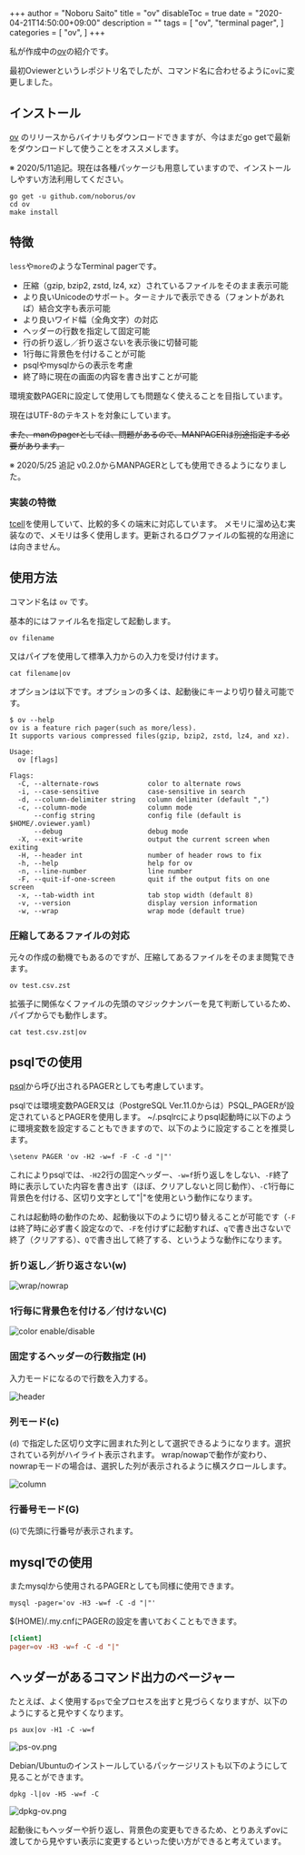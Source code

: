 +++
author = "Noboru Saito"
title = "ov"
disableToc = true
date = "2020-04-21T14:50:00+09:00"
description = ""
tags = [
    "ov",
    "terminal pager",
]
categories = [
    "ov",
]
+++

私が作成中の[ov](https://github.com/noborus/ov)の紹介です。

最初Oviewerというレポジトリ名でしたが、コマンド名に合わせるように`ov`に変更しました。

## インストール

[ov](https://github.com/noborus/ov) のリリースからバイナリもダウンロードできますが、今はまだgo getで最新をダウンロードして使うことをオススメします。

※ 2020/5/11追記。現在は各種パッケージも用意していますので、インストールしやすい方法利用してください。

```console
go get -u github.com/noborus/ov
cd ov
make install
```

## 特徴

`less`や`more`のようなTerminal pagerです。

* 圧縮（gzip, bzip2, zstd, lz4, xz）されているファイルをそのまま表示可能
* より良いUnicodeのサポート。ターミナルで表示できる（フォントがあれば）結合文字も表示可能
* より良いワイド幅（全角文字）の対応
* ヘッダーの行数を指定して固定可能
* 行の折り返し／折り返さないを表示後に切替可能
* 1行毎に背景色を付けることが可能
* psqlやmysqlからの表示を考慮
* 終了時に現在の画面の内容を書き出すことが可能

環境変数PAGERに設定して使用しても問題なく使えることを目指しています。

現在はUTF-8のテキストを対象にしています。

~~また、manのpagerとしては、問題があるので、MANPAGERは別途指定する必要があります。~~

※ 2020/5/25 追記 v0.2.0からMANPAGERとしても使用できるようになりました。

### 実装の特徴

[tcell](https://github.com/gdamore/tcell)を使用していて、比較的多くの端末に対応しています。
メモリに溜め込む実装なので、メモリは多く使用します。更新されるログファイルの監視的な用途には向きません。

## 使用方法

コマンド名は `ov` です。

基本的にはファイル名を指定して起動します。

```console
ov filename
```

又はパイプを使用して標準入力からの入力を受け付けます。

```console
cat filename|ov
```

オプションは以下です。オプションの多くは、起動後にキーより切り替え可能です。

```console
$ ov --help
ov is a feature rich pager(such as more/less).
It supports various compressed files(gzip, bzip2, zstd, lz4, and xz).

Usage:
  ov [flags]

Flags:
  -C, --alternate-rows            color to alternate rows
  -i, --case-sensitive            case-sensitive in search
  -d, --column-delimiter string   column delimiter (default ",")
  -c, --column-mode               column mode
      --config string             config file (default is $HOME/.oviewer.yaml)
      --debug                     debug mode
  -X, --exit-write                output the current screen when exiting
  -H, --header int                number of header rows to fix
  -h, --help                      help for ov
  -n, --line-number               line number
  -F, --quit-if-one-screen        quit if the output fits on one screen
  -x, --tab-width int             tab stop width (default 8)
  -v, --version                   display version information
  -w, --wrap                      wrap mode (default true)
```

### 圧縮してあるファイルの対応

元々の作成の動機でもあるのですが、圧縮してあるファイルをそのまま閲覧できます。

```console
ov test.csv.zst
```

拡張子に関係なくファイルの先頭のマジックナンバーを見て判断しているため、パイプからでも動作します。

```console
cat test.csv.zst|ov
```

## psqlでの使用

[psql](https://www.postgresql.jp/document/current/html/app-psql.html)から呼び出されるPAGERとしても考慮しています。

psqlでは環境変数PAGER又は（PostgreSQL Ver.11.0からは）PSQL_PAGERが設定されているとPAGERを使用します。
~/.psqlrcによりpsql起動時に以下のように環境変数を設定することもできますので、以下のように設定することを推奨します。

```.psqlrc
\setenv PAGER 'ov -H2 -w=f -F -C -d "|"'
```

これによりpsqlでは、`-H2`2行の固定ヘッダー、`-w=f`折り返しをしない、`-F`終了時に表示していた内容を書き出す（ほぼ、クリアしないと同じ動作）、`-C`1行毎に背景色を付ける、区切り文字として"|"を使用という動作になります。

これは起動時の動作のため、起動後以下のように切り替えることが可能です（`-F` は終了時に必ず書く設定なので、`-F`を付けずに起動すれば、`q`で書き出さないで終了（クリアする）、`Q`で書き出して終了する、というような動作になります。

### 折り返し／折り返さない(w)

![wrap/nowrap](https://raw.githubusercontent.com/noborus/ov/master/docs/ov-wrap.gif)

### 1行毎に背景色を付ける／付けない(C)

![color enable/disable](https://raw.githubusercontent.com/noborus/ov/master/docs/ov-color.gif)

### 固定するヘッダーの行数指定 (H)

入力モードになるので行数を入力する。

![header](https://raw.githubusercontent.com/noborus/ov/master/docs/ov-header.gif)

### 列モード(c)

(`d`) で指定した区切り文字に囲まれた列として選択できるようになります。選択されている列がハイライト表示されます。
wrap/nowapで動作が変わり、nowrapモードの場合は、選択した列が表示されるように横スクロールします。

![column](https://raw.githubusercontent.com/noborus/ov/master/docs/ov-column.gif)

### 行番号モード(G)

(`G`)で先頭に行番号が表示されます。

## mysqlでの使用

またmysqlから使用されるPAGERとしても同様に使用できます。

```console
mysql -pager='ov -H3 -w=f -C -d "|"'
```

$(HOME)/.my.cnfにPAGERの設定を書いておくこともできます。

```$(HOME)/.my.cnf
[client]
pager=ov -H3 -w=f -C -d "|"
```

## ヘッダーがあるコマンド出力のページャー

たとえば、よく使用する`ps`で全プロセスを出すと見づらくなりますが、以下のようにすると見やすくなります。

```console
ps aux|ov -H1 -C -w=f
```

![ps-ov.png](../ps-ov.png)

Debian/Ubuntuのインストールしているパッケージリストも以下のようにして見ることができます。

```console
dpkg -l|ov -H5 -w=f -C
```

![dpkg-ov.png](../dpkg-ov.png)

起動後にもヘッダーや折り返し、背景色の変更もできるため、とりあえずovに渡してから見やすい表示に変更するといった使い方ができると考えています。
